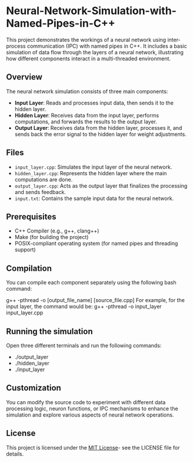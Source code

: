 # Neural-Network-Simulation-with-Named-Pipes-in-C++
This project demonstrates the workings of a neural network using inter-process communication (IPC) with named pipes in C++. It includes a basic simulation of data flow through the layers of a neural network, illustrating how different components interact in a multi-threaded environment.

## Overview

The neural network simulation consists of three main components:

- **Input Layer**: Reads and processes input data, then sends it to the hidden layer.
- **Hidden Layer**: Receives data from the input layer, performs computations, and forwards the results to the output layer.
- **Output Layer**: Receives data from the hidden layer, processes it, and sends back the error signal to the hidden layer for weight adjustments.

## Files

- `input_layer.cpp`: Simulates the input layer of the neural network.
- `hidden_layer.cpp`: Represents the hidden layer where the main computations are done.
- `output_layer.cpp`: Acts as the output layer that finalizes the processing and sends feedback.
- `input.txt`: Contains the sample input data for the neural network.

## Prerequisites

- C++ Compiler (e.g., g++, clang++)
- Make (for building the project)
- POSIX-compliant operating system (for named pipes and threading support)

## Compilation

You can compile each component separately using the following bash command:

g++ -pthread -o [output_file_name] [source_file.cpp]
For example, for the input layer, the command would be: g++ -pthread -o input_layer input_layer.cpp

## Running the simulation
Open three different terminals and run the following commands: 
- ./output_layer
- ./hidden_layer
- ./input_layer


## Customization
You can modify the source code to experiment with different data processing logic, neuron functions, or IPC mechanisms to enhance the simulation and explore various aspects of neural network operations.

## License
This project is licensed under the [MIT License](https://opensource.org/license/MIT)- see the LICENSE file for details.

